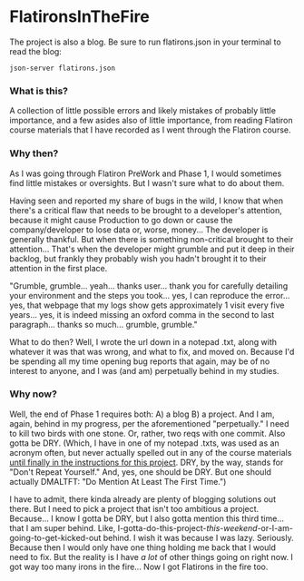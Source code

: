 # FlatironsInTheFire

The project is also a blog.  Be sure to run flatirons.json in your terminal to read the blog:

`json-server flatirons.json` 

### What is this?

A collection of little possible errors and likely mistakes of probably little importance, and a few asides also of little importance, from reading Flatiron course materials that I have recorded as I went through the Flatiron course. 

### Why then?

As I was going through Flatiron PreWork and Phase 1, I would sometimes find little mistakes or oversights.  But I wasn't sure what to do about them.

Having seen and reported my share of bugs in the wild, I know that when there's a critical flaw that needs to be brought to a developer's attention, because it might cause Production to go down or cause the company/developer to lose data or, worse, money...  The developer is generally thankful.  But when there is something non-critical brought to their attention...  That's when the developer might grumble and put it deep in their backlog, but frankly they probably wish you hadn't brought it to their attention in the first place.

"Grumble, grumble... yeah... thanks user... thank you for carefully detailing your environment and the steps you took... yes, I can reproduce the error... yes, that webpage that my logs show gets approximately 1 visit every five years... yes, it is indeed missing an oxford comma in the second to last paragraph...  thanks so much...  grumble, grumble."

What to do then?  Well, I wrote the url down in a notepad .txt, along with whatever it was that was wrong, and what to fix, and moved on.  Because I'd be spending all my time opening bug reports that again, may be of no interest to anyone, and I was (and am) perpetually behind in my studies.

### Why now?

Well, the end of Phase 1 requires both: A) a blog B) a project.  And I am, again, behind in my progress, per the aforementioned "perpetually."  I need to kill two birds with one stone.  Or, rather, two reqs with one commit.  Also gotta be DRY.  (Which, I have in one of my notepad .txts, was used as an acronym often, but never actually spelled out in any of the course materials [until finally in the instructions for this project](https://github.com/learn-co-curriculum/phase-1-javascript-project-mode).  DRY, by the way, stands for "Don't Repeat Yourself."  And, yes, one should be DRY.  But one should actually DMALTFT: "Do Mention At Least The First Time.")

I have to admit, there kinda already are plenty of blogging solutions out there.  But I need to pick a project that isn't too ambitious a project.  Because... I know I gotta be DRY, but I also gotta mention this third time...  that I am super behind.  Like, I-gotta-do-this-project-_this-weekend_-or-I-am-going-to-get-kicked-out behind.  I wish it was because I was lazy.  Seriously.  Because then I would only have one thing holding me back that I would need to fix.  But the reality is I have _a lot_ of other things going on right now.  I got way too many irons in the fire...  Now I got Flatirons in the fire too.